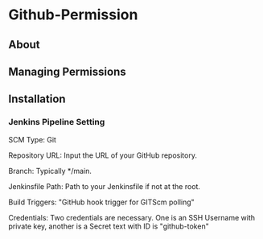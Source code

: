 # Github-Permission

## About

## Managing Permissions

## Installation

### Jenkins Pipeline Setting

  SCM Type: Git
  
  Repository URL: Input the URL of your GitHub repository.
  
  Branch: Typically */main.
  
  Jenkinsfile Path: Path to your Jenkinsfile if not at the root.
  
  Build Triggers: "GitHub hook trigger for GITScm polling"
  
  Credentials: Two credentials are necessary. One is an SSH Username with private key, another is a Secret text with ID is "github-token"
  
